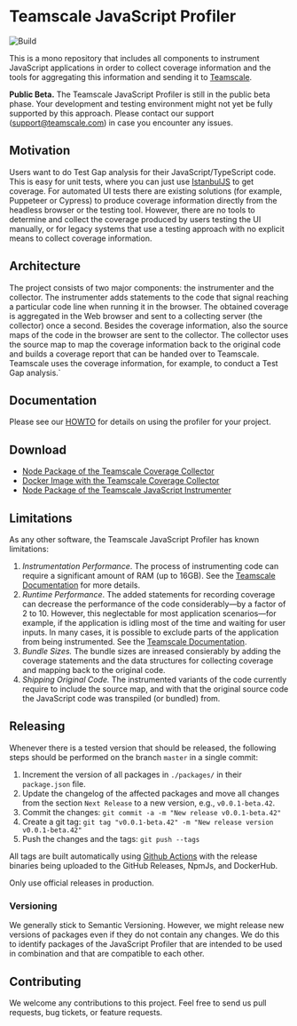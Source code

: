 # Teamscale JavaScript Profiler

![Build](https://github.com/cqse/teamscale-javascript-profiler/actions/workflows/build-and-test.yml/badge.svg)

This is a mono repository that includes all components to instrument 
JavaScript applications in order to collect coverage information and the tools
for aggregating this information and sending it to [Teamscale](https://www.cqse.eu/en/teamscale/).

**Public Beta.** The Teamscale JavaScript Profiler is still in the public beta phase. 
Your development and testing environment might not yet be fully supported by this approach. 
Please contact our support (support@teamscale.com) in case you encounter any issues.

## Motivation

Users want to do Test Gap analysis for their JavaScript/TypeScript code. 
This is easy for unit tests, where you can just use [IstanbulJS](https://istanbul.js.org/) to get coverage. 
For automated UI tests there are existing solutions (for example, Puppeteer or Cypress) 
to produce coverage information directly from the headless browser or the testing tool. 
However, there are no tools to determine and collect the coverage produced by users testing the UI manually,
or for legacy systems that use a testing approach with no explicit means to collect coverage information.

## Architecture

The project consists of two major components: the instrumenter and the collector.
The instrumenter adds statements to the code that signal reaching a particular code line
when running it in the browser. The obtained coverage is aggregated in the Web browser and
sent to a collecting server (the collector) once a second. Besides the coverage information,
also the source maps of the code in the browser are sent to the collector.
The collector uses the source map to map the coverage information back to the original code
and builds a coverage report that can be handed over to Teamscale.
Teamscale uses the coverage information, for example, to conduct a Test Gap analysis.`

## Documentation 

Please see our [HOWTO](https://docs.teamscale.com/howto/recording-test-coverage-for-javascript/) for details on using the profiler for your project.

## Download

- [Node Package of the Teamscale Coverage Collector](https://www.npmjs.com/package/@teamscale/coverage-collector)
- [Docker Image with the Teamscale Coverage Collector](https://hub.docker.com/r/cqse/teamscale-coverage-collector/tags/)
- [Node Package of the Teamscale JavaScript Instrumenter](https://www.npmjs.com/package/@teamscale/javascript-instrumenter)

## Limitations

As any other software, the Teamscale JavaScript Profiler has known limitations:

1. *Instrumentation Performance*. The process of instrumenting code 
   can require a significant amount of RAM (up to 16GB). 
   See the [Teamscale Documentation](https://docs.teamscale.com/howto/recording-test-coverage-for-javascript/#instrumenter-runs-out-of-memory) for more details.
2. *Runtime Performance*. The added statements for recording coverage can decrease
the performance of the code considerably—by a factor of 2 to 10. 
   However, this neglectable for most application scenarios—for example, if the application
is idling most of the time and waiting for user inputs. 
   In many cases, it is possible to exclude parts of the application from being
instrumented. See the [Teamscale
Documentation](https://docs.teamscale.com/howto/recording-test-coverage-for-javascript/#instrumented-app-is-slow). 
3. *Bundle Sizes.* The bundle sizes are inreased consierably by adding the
   coverage statements and the data structures for collecting coverage and mapping back to the original code.
4. *Shipping Original Code.* The instrumented variants of the code currently require to
   include the source map, and with that the original source code the JavaScript code was
transpiled (or bundled) from.

## Releasing

Whenever there is a tested version that should be released, the following steps should be 
performed on the branch `master` in a single commit:

1. Increment the version of all packages in `./packages/` in their `package.json` file.
2. Update the changelog of the affected packages and move all changes from the section `Next Release` to a new version, e.g., `v0.0.1-beta.42`.
3. Commit the changes: `git commit -a -m "New release v0.0.1-beta.42"`
4. Create a git tag: `git tag "v0.0.1-beta.42" -m "New release version v0.0.1-beta.42"`
5. Push the changes and the tags: `git push --tags`
   
All tags are built automatically using [Github Actions](https://github.com/cqse/teamscale-jacoco-agent/actions) with the release binaries being uploaded to the GitHub Releases, NpmJs, and DockerHub.

Only use official releases in production. 

### Versioning

We generally stick to Semantic Versioning. However, we might release new versions
of packages even if they do not contain any changes. 
We do this to identify packages of the JavaScript Profiler that are intended to
be used in combination and that are compatible to each other.

## Contributing

We welcome any contributions to this project. Feel free to send us pull requests,
bug tickets, or feature requests.
